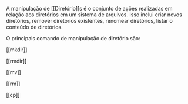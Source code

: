   
A manipulação de [[Diretório]]s é o conjunto de ações realizadas em relação aos diretórios em um sistema de arquivos. Isso inclui criar novos diretórios, remover diretórios existentes, renomear diretórios, listar o conteúdo de diretórios.

O principais comando de manipulação de diretório são:

[[mkdir]]

[[rmdir]]

[[mv]]

[[rm]]

[[cp]]